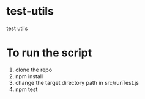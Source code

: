 # test-utils
test utils

# To run the script
1. clone the repo
2. npm install
3. change the target directory path in src/runTest.js
4. npm test
